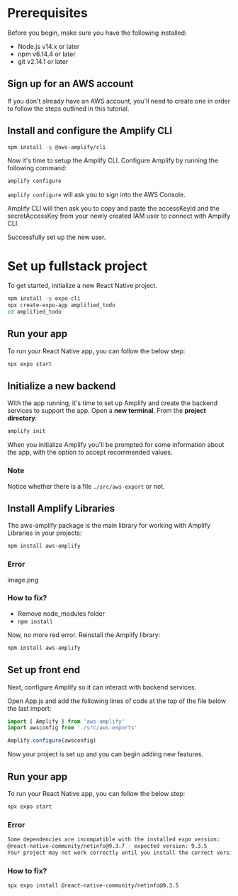 # Prerequisites
Before you begin, make sure you have the following installed:
- Node.js v14.x or later
- npm v6.14.4 or later
- git v2.14.1 or later

## Sign up for an AWS account
If you don't already have an AWS account, you'll need to create one in order to follow the steps outlined in this tutorial.

## Install and configure the Amplify CLI

```bash
npm install -g @aws-amplify/cli
```

Now it's time to setup the Amplify CLI. Configure Amplify by running the following command:

```bash
amplify configure
```
`amplify configure` will ask you to sign into the AWS Console.

Amplify CLI will then ask you to copy and paste the accessKeyId and the secretAccessKey from your newly created IAM user to connect with Amplify CLI.

Successfully set up the new user.

# Set up fullstack project
To get started, initialize a new React Native project.
```bash
npm install -g expo-cli  
npx create-expo-app amplified_todo
cd amplified_todo
```

## Run your app
To run your React Native app, you can follow the below step:
```bash
npx expo start
```

## Initialize a new backend
With the app running, it's time to set up Amplify and create the backend services to support the app.
Open a **new terminal**. From the **project directory**:
```bash
amplify init
```
When you initialize Amplify you'll be prompted for some information about the app, with the option to accept recommended values.

### Note
Notice whether there is a file `./src/aws-export` or not.

## Install Amplify Libraries
The aws-amplify package is the main library for working with Amplify Libraries in your projects:
```bash
npm install aws-amplify
```
### Error
image.png

### How to fix?
- Remove node_modules folder
- ```npm install```

Now, no more red error. Reinstall the Amplify library:
```bash
npm install aws-amplify
```

## Set up front end
Next, configure Amplify so it can interact with backend services.

Open App.js and add the following lines of code at the top of the file below the last import:
```javascript
import { Amplify } from 'aws-amplify'
import awsconfig from './src/aws-exports'

Amplify.configure(awsconfig)
```
Now your project is set up and you can begin adding new features.

## Run your app
To run your React Native app, you can follow the below step:
```bash
npx expo start
```

### Error
```bash
Some dependencies are incompatible with the installed expo version:
@react-native-community/netinfo@9.3.7 - expected version: 9.3.5
Your project may not work correctly until you install the correct versions of the packages.
```

### How to fix?
```bash
npx expo install @react-native-community/netinfo@9.3.5
```

